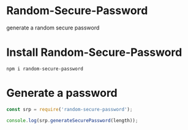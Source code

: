 # Random-Secure-Password
generate a random secure password

# Install Random-Secure-Password
```
npm i random-secure-password
```

# Generate a password
```js
const srp = require('random-secure-password');

console.log(srp.generateSecurePassword(length));
```
